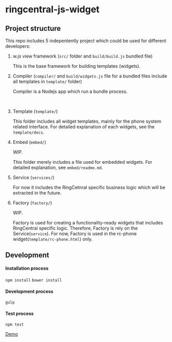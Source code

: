# ringcentral-js-widget


## Project structure

This repo includes 5 indepentently project which could be used for different developers:

1. w.js view framework (`src/` folder and `build/build.js` bundled file)

   This is the base framework for building templates (widgets). 

2. Compiler (`compiler/` and `build/widgets.js` file for a bundled files include all templates in `template/` folder)

   Compiler is a Nodejs app which run a bundle process.

   ​

3. Template (`template/`)

   This folder includes all widget templates, mainly for the phone system related interface. For detailed explanation of each widgets, see the `template/docs`.

4. Embed (`embed/`)

   WIP.

   This folder merely includes a file used for embedded widgets. For detailed explanation, see `embed/readme.md`.

5. Service (`services/`)

   For now it includes the RingCetnral specific business logic which will be extracted in the future.

6. Factory (`factory/`)

   WIP.

   Factory is used for creating a functionality-ready widgets that includes RingCentral specific logic. Therefore, Factory is rely on the Service(`service`). For now, Factory is used in the rc-phone widget(`template/rc-phone.html`) only.

## Development
#### Installation process
`npm install`
`bower install`
#### Development process
`gulp`
#### Test process
`npm test`

[Demo](http://lingforcc.github.io/ringcentral-js-widget/demo/fancy.html)

